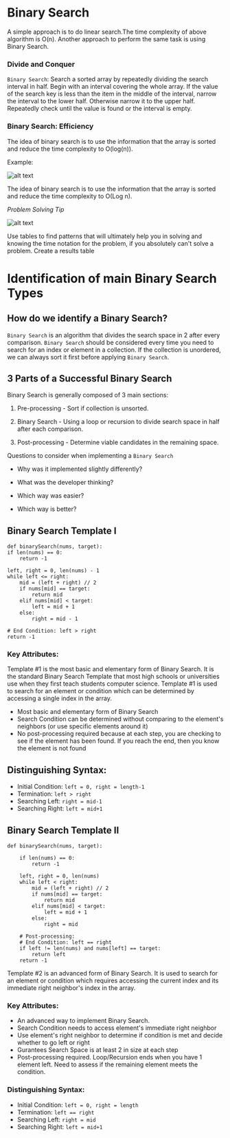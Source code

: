 # Binary Search

A simple approach is to do linear search.The time complexity of above algorithm is O(n). Another approach to perform the same task is using Binary Search.

### Divide and Conquer

```Binary Search```: Search a sorted array by repeatedly dividing the search interval in half. Begin with an interval covering the whole array. If the value of the search key is less than the item in the middle of the interval, narrow the interval to the lower half. Otherwise narrow it to the upper half. Repeatedly check until the value is found or the interval is empty. 

### Binary Search: Efficiency  

The idea of binary search is to use the information that the array is sorted and reduce the time complexity to O(log(n)).

Example:

![alt text][logo]

[logo]: https://www.geeksforgeeks.org/wp-content/uploads/gq/2014/01/binary-search1.png "Binary Search"
The idea of binary search is to use the information that the array is sorted and reduce the time complexity to O(Log n).

_Problem Solving Tip_

![alt text][binarySearchTable]

[binarySearchTable]: https://image.ibb.co/iWwEJU/Screen_Shot_2018_08_24_at_3_49_44_PM.png "Binary Search: Efficiency"

Use tables to find patterns that will ultimately help you in solving and knowing the time notation for the problem, if you absolutely can't solve a problem. Create a results table 

# Identification of main Binary Search Types

## How do we identify a Binary Search?

```Binary Search``` is an algorithm that divides the search space in 2 after every comparison. ```Binary Search``` should be considered every time you need to search for an index or element in a collection. If the collection is unordered, we can always sort it first before applying ```Binary Search```.

## 3 Parts of a Successful Binary Search

Binary Search is generally composed of 3 main sections:

1. Pre-processing - Sort if collection is unsorted.

2. Binary Search - Using a loop or recursion to divide search space in half after each comparison.

3. Post-processing - Determine viable candidates in the remaining space.

Questions to consider when implementing a ```Binary Search```

- Why was it implemented slightly differently?

- What was the developer thinking?

- Which way was easier?

- Which way is better?

## Binary Search Template I

```
def binarySearch(nums, target):
if len(nums) == 0:
    return -1

left, right = 0, len(nums) - 1
while left <= right:
    mid = (left + right) // 2
    if nums[mid] == target:
        return mid
    elif nums[mid] < target:
        left = mid + 1
    else:
        right = mid - 1

# End Condition: left > right
return -1
```
### Key Attributes:

Template #1 is the most basic and elementary form of Binary Search. It is the standard Binary Search Template that most high schools or universities use when they first teach students computer science. Template #1 is used to search for an element or condition which can be determined by accessing a single index in the array.

- Most basic and elementary form of Binary Search
- Search Condition can be determined without comparing to the element's neighbors (or use specific elements around it)
- No post-processing required because at each step, you are checking to see if the element has been found. If you reach the end, then you know the element is not found

## Distinguishing Syntax:

- Initial Condition: ```left = 0, right = length-1```
- Termination: ```left > right```
- Searching Left: ```right = mid-1```
- Searching Right: ```left = mid+1```

## Binary Search Template II

```
def binarySearch(nums, target):

    if len(nums) == 0:
        return -1

    left, right = 0, len(nums)
    while left < right:
        mid = (left + right) // 2
        if nums[mid] == target:
            return mid
        elif nums[mid] < target:
            left = mid + 1
        else:
            right = mid

    # Post-processing:
    # End Condition: left == right
    if left != len(nums) and nums[left] == target:
        return left
    return -1

```

Template #2 is an advanced form of Binary Search. It is used to search for an element or condition which requires accessing the current index and its immediate right neighbor's index in the array.

### Key Attributes:

- An advanced way to implement Binary Search.
- Search Condition needs to access element's immediate right neighbor
- Use element's right neighbor to determine if condition is met and decide whether to go left or right
- Gurantees Search Space is at least 2 in size at each step
- Post-processing required. Loop/Recursion ends when you have 1 element left. Need to assess if the remaining element meets the condition.

### Distinguishing Syntax:

- Initial Condition: ```left = 0, right = length```
- Termination: ```left == right```
- Searching Left: ```right = mid```
- Searching Right: ```left = mid+1```